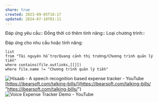 ```yaml
---
share: true
created: 2023-09-05T16:17
updated: 2024-07-18T01:11
---
```

Đáp ứng yêu cầu:: 
Đồng thời có thêm tính năng::
Loại chương trình:: 

Đáp ứng cho nhu cầu hoặc tính năng:
```dataview
list
from "Tài nguyên hỗ trợ/Quang cảnh thị trường/Chương trình quản lý tiền" 
where contains(file.outlinks,[[]])
where file.name != "Chương trình quản lý tiền" 
```

![Hisaab - A speech recognition based expense tracker - YouTube](https://youtu.be/mpWJ5klEHBU?si=xL5_y48jyk1zvQWo)
[https://ibearsoft.com/talking-bills/](https://ibearsoft.com/talking-bills/ "https://ibearsoft.com/talking-bills/")
![Voice Expense Tracker Demo - YouTube](https://youtu.be/yRCpRKB77Go?si=93ebG1BaD-FGFLAc)
